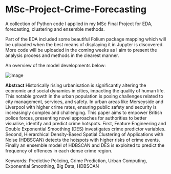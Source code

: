 # MSc-Project-Crime-Forecasting

A collection of Python code I applied in my MSc Final Project for EDA, forecasting, clustering and ensemble methods. 

Part of the EDA included some beautiful Folium package mapping which will be uploaded when the best means of displaying it in Jupyter is discovered. More code will be uploaded in the coming weeks as I aim to present the analysis process and methods in the clearest manner.

An overview of the model developments below:

![image](https://user-images.githubusercontent.com/14150309/143782449-3c0b5140-dd1b-4b64-809d-d2795eb9fc49.png)


**Abstract**
Historically rising urbanisation is significantly altering the economic and social dynamics in cities, impacting the quality of human life. This notable growth in the urban population is posing challenges related to city management, services, and safety. In urban areas like Merseyside and Liverpool with higher crime rates, ensuring public safety and security is increasingly complex and challenging. This paper aims to empower British police forces, presenting novel approaches for authorities to better visualise, identify and predict crime hotspots. First, Feature Engineering and Double Exponential Smoothing (DES) investigates crime predictor variables. Second, Hierarchical Density-Based Spatial Clustering of Applications with Noise (HDBSCAN) detects the hotspots with higher risks of crime events. Finally an ensemble model of HDBSCAN and DES is exploited to predict the frequency of offences in each dense crime region.

Keywords: Predictive Policing, Crime Prediction, Urban Computing, Exponential Smoothing, Big Data, HDBSCAN
